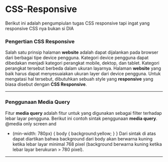 # CSS-Responsive
Berikut ini adalah pengumpiulan tugas CSS responsive tapi ingat yang responsive CSS nya bukan si DIA
### **Pengertian CSS Responsive**
Salah satu prinsip halaman **website** adalah dapat dijalankan pada browser dari berbagai tipe device pengguna. Kategori device pengguna dapat dibedakan menjadi kategori perangkat mobile, dektop, dan tablet. Kategori perangkat tersebut berbeda dalam ukuran layarnya. Halaman **website** yang baik harus dapat menyesuaiakan ukuran layer dari device pengguna. Untuk mengatasi hal tersebut, dibutuhkan sebuah style yang **responsive** yang biasa disebut dengan **CSS Responsive**.
_______________________________________________________________________________________

### Penggunaan Media Query
Fitur **media query** adalah fitur untuk yang digunakan sebagai filter terhadap lebar layar pengguna. Berikut ini contoh sintak penggunaan **media query**. @media only screen and 
* (min-width: 780px) {  body {   background:yellow; } } 
Dari sintak di atas dapat diartikan bahwa background dari body akan berwarna kuning ketika lebar layar minimal 768 pixel (background berwarna kuning ketika lebar layar berukuran > 780 pixel). 
_______________________________________________________________________________________
